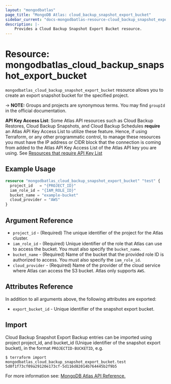 ```yaml
---
layout: "mongodbatlas"
page_title: "MongoDB Atlas: cloud_backup_snapshot_export_bucket"
sidebar_current: "docs-mongodbatlas-resource-cloud_backup_snapshot_export_bucket"
description: |-
    Provides a Cloud Backup Snapshot Export Bucket resource.
---
```


# Resource: mongodbatlas_cloud_backup_snapshot_export_bucket
`mongodbatlas_cloud_backup_snapshot_export_bucket` resource allows you to create an export snapshot bucket for the specified project. 


-> **NOTE:** Groups and projects are synonymous terms. You may find `groupId` in the official documentation.

**API Key Access List**: Some Atlas API resources such as Cloud Backup Restores, Cloud Backup Snapshots, and Cloud Backup Schedules **require** an Atlas API Key Access List to utilize these feature.  Hence, if using Terraform, or any other programmatic control, to manage these resources you must have the IP address or CIDR block that the connection is coming from added to the Atlas API Key Access List of the Atlas API key you are using.   See [Resources that require API Key List](https://www.mongodb.com/docs/atlas/configure-api-access/#use-api-resources-that-require-an-access-list)
## Example Usage

```terraform
resource "mongodbatlas_cloud_backup_snapshot_export_bucket" "test" {
  project_id   = "{PROJECT_ID}"
  iam_role_id = "{IAM_ROLE_ID}"
  bucket_name = "example-bucket"
  cloud_provider = "AWS"
}
```

## Argument Reference

* `project_id` - (Required) The unique identifier of the project for the Atlas cluster.
* `iam_role_id` - (Required) Unique identifier of the role that Atlas can use to access the bucket. You must also specify the `bucket_name`.
* `bucket_name` - (Required) Name of the bucket that the provided role ID is authorized to access. You must also specify the `iam_role_id`.
* `cloud_provider` - (Required) Name of the provider of the cloud service where Atlas can access the S3 bucket. Atlas only supports `AWS`.

## Attributes Reference

In addition to all arguments above, the following attributes are exported:

* `export_bucket_id` -	Unique identifier of the snapshot export bucket.

## Import

Cloud Backup Snapshot Export Backup entries can be imported using project project_id, and bucket_id (Unique identifier of the snapshot export bucket), in the format `PROJECTID-BUCKETID`, e.g.

```
$ terraform import mongodbatlas_cloud_backup_snapshot_export_bucket.test 5d0f1f73cf09a29120e173cf-5d116d82014b764445b2f9b5
```

For more information see: [MongoDB Atlas API Reference.](https://docs.atlas.mongodb.com/reference/api/cloud-backup/export/create-one-export-bucket/)
